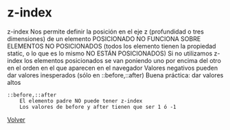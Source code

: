 # z-index

z-index Nos permite definir la posición en el eje z (profundidad o tres dimensiones) de un elemento POSICIONADO
	NO FUNCIONA SOBRE ELEMENTOS NO POSICIONADOS (todos los elemento tienen la propiedad static, o lo que es lo mismo NO ESTÁN POSICIONADOS)
	Si no utilizamos z-index los elementos posicionados se van poniendo uno por encima del otro en el orden en el que aparecen en el navegador
	Valores negativos pueden dar valores inesperados (sólo en ::before,::after)
	Buena práctica: dar valores altos


	::before,::after
		El elemento padre NO puede tener z-index
		Los valores de before y after tienen que ser 1 ó -1

[Volver](README.md)